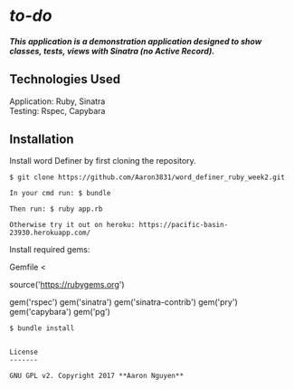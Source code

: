 # _to-do_

##### This application is a demonstration application designed to show classes, tests, views with Sinatra (no Active Record).

## Technologies Used

Application: Ruby, Sinatra<br>
Testing: Rspec, Capybara<br>

Installation
------------

Install word Definer by first cloning the repository.  
```
$ git clone https://github.com/Aaron3831/word_definer_ruby_week2.git

In your cmd run: $ bundle

Then run: $ ruby app.rb

Otherwise try it out on heroku: https://pacific-basin-23930.herokuapp.com/
```

Install required gems:

Gemfile <

source('https://rubygems.org')

gem('rspec')
gem('sinatra')
gem('sinatra-contrib')
gem('pry')
gem('capybara')
gem('pg')
```
$ bundle install
```

```

License
-------

GNU GPL v2. Copyright 2017 **Aaron Nguyen**
